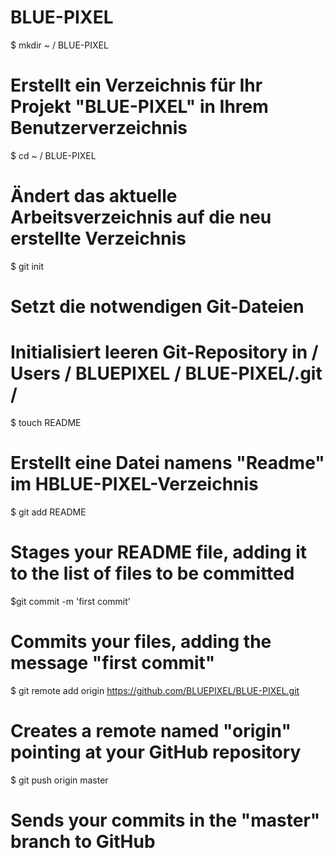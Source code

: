 BLUE-PIXEL
==========
$ mkdir ~ / BLUE-PIXEL
 # Erstellt ein Verzeichnis für Ihr Projekt "BLUE-PIXEL" in Ihrem Benutzerverzeichnis

$ cd ~ / BLUE-PIXEL
 # Ändert das aktuelle Arbeitsverzeichnis auf die neu erstellte Verzeichnis

$ git init
 # Setzt die notwendigen Git-Dateien
 # Initialisiert leeren Git-Repository in / Users / BLUEPIXEL / BLUE-PIXEL/.git /

$ touch  README
 # Erstellt eine Datei namens "Readme" im HBLUE-PIXEL-Verzeichnis
 
 $ git add README
 # Stages your README file, adding it to the list of files to be committed

$git commit -m 'first commit'
 # Commits your files, adding the message "first commit"
 
 $ git remote add origin https://github.com/BLUEPIXEL/BLUE-PIXEL.git
 # Creates a remote named "origin" pointing at your GitHub repository

$ git push origin master
 # Sends your commits in the "master" branch to GitHub
